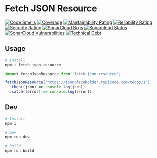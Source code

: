 # Fetch JSON Resource


[![Code Smells](https://sonarcloud.io/api/project_badges/measure?project=craftedsystems_fetch-json-resource&metric=code_smells)](https://sonarcloud.io/dashboard?id=craftedsystems_fetch-json-resource)
[![Coverage](https://sonarcloud.io/api/project_badges/measure?project=craftedsystems_fetch-json-resource&metric=coverage)](https://sonarcloud.io/dashboard?id=craftedsystems_fetch-json-resource)
[![Maintainability Rating](https://sonarcloud.io/api/project_badges/measure?project=craftedsystems_fetch-json-resource&metric=sqale_rating)](https://sonarcloud.io/dashboard?id=craftedsystems_fetch-json-resource)
[![Reliability Rating](https://sonarcloud.io/api/project_badges/measure?project=craftedsystems_fetch-json-resource&metric=reliability_rating)](https://sonarcloud.io/dashboard?id=craftedsystems_fetch-json-resource)
[![Security Rating](https://sonarcloud.io/api/project_badges/measure?project=craftedsystems_fetch-json-resource&metric=security_rating)](https://sonarcloud.io/dashboard?id=craftedsystems_fetch-json-resource)
[![SonarCloud Bugs](https://sonarcloud.io/api/project_badges/measure?project=craftedsystems_fetch-json-resource&metric=bugs)](https://sonarcloud.io/component_measures/metric/reliability_rating/list?id=craftedsystems_fetch-json-resource)
[![Sonarcloud Status](https://sonarcloud.io/api/project_badges/measure?project=craftedsystems_fetch-json-resource&metric=alert_status)](https://sonarcloud.io/dashboard?id=craftedsystems_fetch-json-resource) 
[![SonarCloud Vulnerabilities](https://sonarcloud.io/api/project_badges/measure?project=craftedsystems_fetch-json-resource&metric=vulnerabilities)](https://sonarcloud.io/component_measures/metric/security_rating/list?id=craftedsystems_fetch-json-resource)
[![Technical Debt](https://sonarcloud.io/api/project_badges/measure?project=craftedsystems_fetch-json-resource&metric=sqale_index)](https://sonarcloud.io/dashboard?id=craftedsystems_fetch-json-resource)

## Usage

```bash
# Install
npm i fetch-json-resource
```

```javascript
import fetchJsonResource from 'fetch-json-resource';

fetchJsonResource('https://jsonplaceholder.typicode.com/todos/1')
  .then((json) => console.log(json))
  .catch((error) => console.log(error));
```

## Dev

```bash
# Install
npm i

# Dev
npm run dev

# Build
npm run build
```
